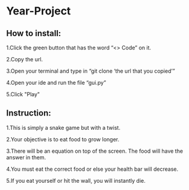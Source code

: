 # Year-Project
## How to install: 
1.Click the green button that has the word “<> Code” on it.

2.Copy the url.

3.Open your terminal and type in “git clone ‘the url that you copied’”

4.Open your ide and run the file “gui.py”

5.Click "Play"

## Instruction:
1.This is simply a snake game but with a twist.

2.Your objective is to eat food to grow longer.

3.There will be an equation on top of the screen. The food will have the answer in them.

4.You must eat the correct food or else your health bar will decrease.

5.If you eat yourself or hit the wall, you will instantly die.
